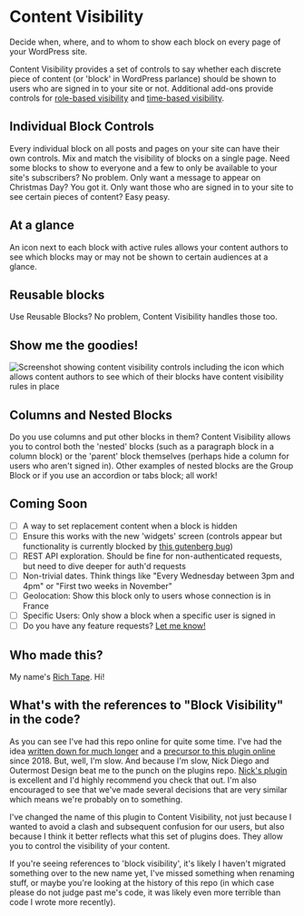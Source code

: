 # Content Visibility

Decide when, where, and to whom to show each block on every page of your WordPress site.

Content Visibility provides a set of controls to say whether each discrete piece of content (or 'block' in WordPress parlance) should be shown to users who are signed in to your site or not. Additional add-ons provide controls for [role-based visibility](https://github.com/richardtape/content-visibility-user-role) and [time-based visibility](https://github.com/richardtape/content-visibility-date-and-time).

## Individual Block Controls

Every individual block on all posts and pages on your site can have their own controls. Mix and match the visibility of blocks on a single page. Need some blocks to show to everyone and a few to only be available to your site's subscribers? No problem. Only want a message to appear on Christmas Day? You got it. Only want those who are signed in to your site to see certain pieces of content? Easy peasy.

## At a glance

An icon next to each block with active rules allows your content authors to see which blocks may or may not be shown to certain audiences at a glance.

## Reusable blocks

Use Reusable Blocks? No problem, Content Visibility handles those too.

## Show me the goodies!

![Screenshot showing content visibility controls including the icon which allows content authors to see which of their blocks have content visibility rules in place](https://richardtape.com/wp-content/uploads/2020/12/content-visibility-1.png)

## Columns and Nested Blocks

Do you use columns and put other blocks in them? Content Visibility allows you to control both the 'nested' blocks (such as a paragraph block in a column block) or the 'parent' block themselves (perhaps hide a column for users who aren't signed in). Other examples of nested blocks are the Group Block or if you use an accordion or tabs block; all work!


## Coming Soon

 - [ ] A way to set replacement content when a block is hidden
 - [ ] Ensure this works with the new 'widgets' screen (controls appear but functionality is currently blocked by [this gutenberg bug](https://github.com/WordPress/gutenberg/issues/27173))
 - [ ] REST API exploration. Should be fine for non-authenticated requests, but need to dive deeper for auth'd requests
 - [ ] Non-trivial dates. Think things like "Every Wednesday between 3pm and 4pm" or "First two weeks in November"
 - [ ] Geolocation: Show this block only to users whose connection is in France
 - [ ] Specific Users: Only show a block when a specific user is signed in
 - [ ] Do you have any feature requests? [Let me know!](https://github.com/richardtape/content-visibility/issues/new)

## Who made this?

My name's [Rich Tape](https://richardtape.com/). Hi!

## What's with the references to "Block Visibility" in the code?

As you can see I've had this repo online for quite some time. I've had the idea [written down for much longer](https://richardtape.com/2018/11/09/scheduled-blocks/) and a [precursor to this plugin online](https://github.com/richardtape/scheduled-blocks/commit/2294fd91a3107c6fa34220901c994739961d95b0) since 2018. But, well, I'm slow. And because I'm slow, Nick Diego and Outermost Design beat me to the punch on the plugins repo. [Nick's plugin](https://wordpress.org/plugins/block-visibility/) is excellent and I'd highly recommend you check that out. I'm also encouraged to see that we've made several decisions that are very similar which means we're probably on to something.

I've changed the name of this plugin to Content Visibility, not just because I wanted to avoid a clash and subsequent confusion for our users, but also because I think it better reflects what this set of plugins does. They allow you to control the visibility of your content.

If you're seeing references to 'block visibility', it's likely I haven't migrated something over to the new name yet, I've missed something when renaming stuff, or maybe you're looking at the history of this repo (in which case please do not judge past me's code, it was likely even more terrible than code I wrote more recently).